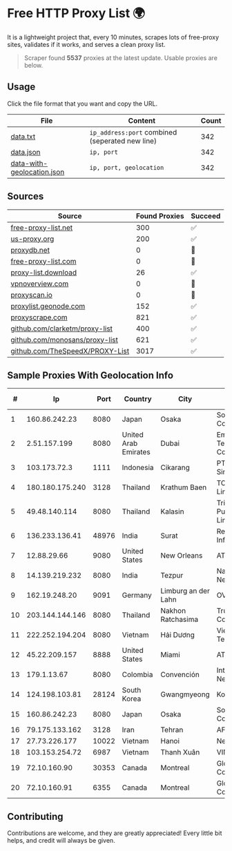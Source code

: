 
# Free HTTP Proxy List 🌍

It is a lightweight project that, every 10 minutes, scrapes lots of free-proxy sites, validates if it works, and serves a clean proxy list.


> Scraper found **5537** proxies at the latest update. Usable proxies are below.

## Usage

Click the file format that you want and copy the URL.


|File|Content|Count|
|----|-------|-----|
|[data.txt](https://raw.githubusercontent.com/themiralay/Proxy-List-World/master/data.txt)|`ip_address:port` combined (seperated new line)|342|
|[data.json](https://raw.githubusercontent.com/themiralay/Proxy-List-World/master/data.json)|`ip, port`|342|
|[data-with-geolocation.json](https://raw.githubusercontent.com/themiralay/Proxy-List-World/master/data-with-geolocation.json)|`ip, port, geolocation`|342|

## Sources

|Source|Found Proxies|Succeed|
|------|-------------|-------|
|[free-proxy-list.net](https://free-proxy-list.net)|300|✅|
|[us-proxy.org](https://www.us-proxy.org)|200|✅|
|[proxydb.net](http://proxydb.net)|0|🚫|
|[free-proxy-list.com](https://free-proxy-list.com/?page=&port=&type%5B%5D=http&type%5B%5D=https&up_time=0&search=Search)|0|🚫|
|[proxy-list.download](https://www.proxy-list.download/HTTP)|26|✅|
|[vpnoverview.com](https://vpnoverview.com/privacy/anonymous-browsing/free-proxy-servers)|0|🚫|
|[proxyscan.io](https://www.proxyscan.io)|0|🚫|
|[proxylist.geonode.com](https://proxylist.geonode.com/api/proxy-list?limit=300&page=1&sort_by=lastChecked&sort_type=desc&protocols=http,https)|152|✅|
|[proxyscrape.com](https://api.proxyscrape.com/v2/?request=displayproxies&protocol=http&timeout=10000&country=all&ssl=all&anonymity=all)|821|✅|
|[github.com/clarketm/proxy-list](https://raw.githubusercontent.com/clarketm/proxy-list/master/proxy-list-raw.txt)|400|✅|
|[github.com/monosans/proxy-list](https://raw.githubusercontent.com/monosans/proxy-list/main/proxies/http.txt)|621|✅|
|[github.com/TheSpeedX/PROXY-List](https://raw.githubusercontent.com/TheSpeedX/PROXY-List/master/http.txt)|3017|✅|


## Sample Proxies With Geolocation Info

|#|Ip|Port|Country|City|Internet Service Provider|
|-|--|----|-------|----|-------------------------|
|1|160.86.242.23|8080|Japan|Osaka|Sony Network Communications Inc|
|2|2.51.157.199|8080|United Arab Emirates|Dubai|Emirates Telecommunications Corporation|
|3|103.173.72.3|1111|Indonesia|Cikarang|PT Eyza Kausa Sinergi Abadi|
|4|180.180.175.240|3128|Thailand|Krathum Baen|TOT Public Company Limited|
|5|49.48.140.114|8080|Thailand|Kalasin|Triple T Broadband Public Company Limited|
|6|136.233.136.41|48976|India|Surat|Reliance Jio Infocomm Limited|
|7|12.88.29.66|9080|United States|New Orleans|AT&T Services, Inc.|
|8|14.139.219.232|8080|India|Tezpur|National Knowledge Network|
|9|162.19.248.20|9091|Germany|Limburg an der Lahn|OVH SAS|
|10|203.144.144.146|8080|Thailand|Nakhon Ratchasima|True Internet Corporation CO. Ltd.|
|11|222.252.194.204|8080|Vietnam|Hải Dương|VietNam Post and Telecom Corporation|
|12|45.22.209.157|8888|United States|Miami|AT&T Services, Inc.|
|13|179.1.13.67|8080|Colombia|Convención|InterNexa Global Network|
|14|124.198.103.81|28124|South Korea|Gwangmyeong|Korea Telecom|
|15|160.86.242.23|8080|Japan|Osaka|Sony Network Communications Inc|
|16|79.175.133.162|3128|Iran|Tehran|AFranet Co|
|17|27.73.226.177|10022|Vietnam|Hanoi|Newass2011xDSLHN|
|18|103.153.254.72|6987|Vietnam|Thanh Xuân|VINAHOST-HN|
|19|72.10.160.90|30353|Canada|Montreal|GloboTech Communications|
|20|72.10.160.91|6355|Canada|Montreal|GloboTech Communications|



## Contributing

Contributions are welcome, and they are greatly appreciated! Every
little bit helps, and credit will always be given.

